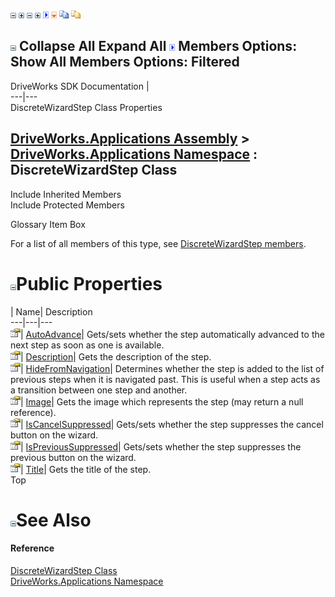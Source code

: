 ![](dotnetimages/collapse.gif) ![](dotnetimages/expand.gif) ![](dotnetimages/collapse.gif) ![](dotnetimages/expand.gif) ![](dotnetimages/drpdown.gif) ![](dotnetimages/drpdown_orange.gif) ![](dotnetimages/copycode.gif) ![](dotnetimages/copycodeHighlight.gif)

![](dotnetimages/collapse.gif) Collapse All Expand All ![](dotnetimages/drpdown.gif) Members Options: Show All  Members Options: Filtered   
---  
DriveWorks SDK Documentation  |   
---|---  
DiscreteWizardStep Class Properties   
  
[DriveWorks.Applications Assembly](topic13.md) > [DriveWorks.Applications Namespace](topic16.md) : DiscreteWizardStep Class  
---  
  
Include Inherited Members    
Include Protected Members    


Glossary Item Box

For a list of all members of this type, see [DiscreteWizardStep members](topic751.md).

# ![](dotnetimages/collapse.gif)Public Properties

| Name| Description  
---|---|---  
![Public Property](dotnetimages/publicProperty.gif)| [AutoAdvance](topic759.md)| Gets/sets whether the step automatically advanced to the next step as soon as one is available.   
![Public Property](dotnetimages/publicProperty.gif)| [Description](topic760.md)| Gets the description of the step.   
![Public Property](dotnetimages/publicProperty.gif)| [HideFromNavigation](topic761.md)| Determines whether the step is added to the list of previous steps when it is navigated past. This is useful when a step acts as a transition between one step and another.   
![Public Property](dotnetimages/publicProperty.gif)| [Image](topic762.md)| Gets the image which represents the step (may return a null reference).   
![Public Property](dotnetimages/publicProperty.gif)| [IsCancelSuppressed](topic763.md)| Gets/sets whether the step suppresses the cancel button on the wizard.   
![Public Property](dotnetimages/publicProperty.gif)| [IsPreviousSuppressed](topic764.md)| Gets/sets whether the step suppresses the previous button on the wizard.   
![Public Property](dotnetimages/publicProperty.gif)| [Title](topic765.md)| Gets the title of the step.   
Top

# ![](dotnetimages/collapse.gif)See Also

#### Reference

[DiscreteWizardStep Class](topic750.md)   
[DriveWorks.Applications Namespace](topic16.md)


